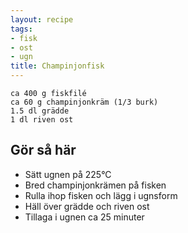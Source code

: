 ```yaml
---
layout: recipe
tags:
- fisk
- ost
- ugn
title: Champinjonfisk
---
```



```
ca 400 g fiskfilé
ca 60 g champinjonkräm (1/3 burk)
1.5 dl grädde
1 dl riven ost
```
## Gör så här
* Sätt ugnen på 225°C
* Bred champinjonkrämen på fisken
* Rulla ihop fisken och lägg i ugnsform
* Häll över grädde och riven ost
* Tillaga i ugnen ca 25 minuter
